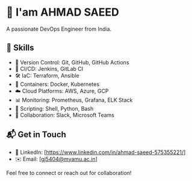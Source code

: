 # 👋 I'am AHMAD SAEED
A passionate DevOps Engineer from India.

## 💼 Skills

- 📂 Version Control: Git, GitHub, GitHub Actions
- 🔄 CI/CD: Jenkins, GitLab CI
- 🛠️ IaC: Terraform, Ansible
- 🐳 Containers: Docker, Kubernetes
- ☁️ Cloud Platforms: AWS, Azure, GCP
- 📊 Monitoring: Prometheus, Grafana, ELK Stack
- 🚀 Scripting: Shell, Python, Bash
- 🤝 Collaboration: Slack, Microsoft Teams


## 📬 Get in Touch

- 🔗 LinkedIn: [https://www.linkedin.com/in/ahmad-saeed-575355221/]
- ✉️ Email: [gj5404@myamu.ac.in]

Feel free to connect or reach out for collaboration!
